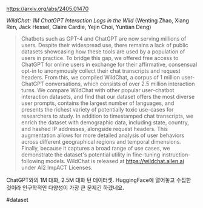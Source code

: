 https://arxiv.org/abs/2405.01470

*WildChat: 1M ChatGPT Interaction Logs in the Wild* (Wenting Zhao, Xiang Ren, Jack Hessel, Claire Cardie, Yejin Choi, Yuntian Deng)

> Chatbots such as GPT-4 and ChatGPT are now serving millions of users. Despite their widespread use, there remains a lack of public datasets showcasing how these tools are used by a population of users in practice. To bridge this gap, we offered free access to ChatGPT for online users in exchange for their affirmative, consensual opt-in to anonymously collect their chat transcripts and request headers. From this, we compiled WildChat, a corpus of 1 million user-ChatGPT conversations, which consists of over 2.5 million interaction turns. We compare WildChat with other popular user-chatbot interaction datasets, and find that our dataset offers the most diverse user prompts, contains the largest number of languages, and presents the richest variety of potentially toxic use-cases for researchers to study. In addition to timestamped chat transcripts, we enrich the dataset with demographic data, including state, country, and hashed IP addresses, alongside request headers. This augmentation allows for more detailed analysis of user behaviors across different geographical regions and temporal dimensions. Finally, because it captures a broad range of use cases, we demonstrate the dataset's potential utility in fine-tuning instruction-following models. WildChat is released at https://wildchat.allen.ai under AI2 ImpACT Licenses.

ChatGPT와의 1M 대화, 2.5M 대화 턴 데이터셋. HuggingFace에 열어놓고 수집한 것이라 인구학적인 다양성이 가장 큰 문제긴 하겠네요.

#dataset 